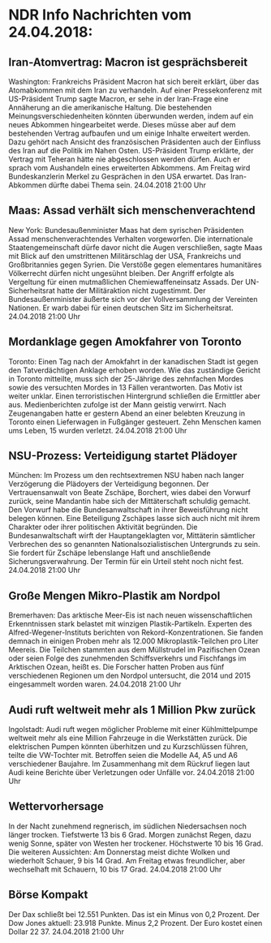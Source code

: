 # NDR Info Nachrichten vom 24.04.2018:


## Iran-Atomvertrag: Macron ist gesprächsbereit
Washington: Frankreichs Präsident Macron hat sich bereit erklärt, über das Atomabkommen mit dem Iran zu verhandeln. Auf einer Pressekonferenz mit US-Präsident Trump sagte Macron, er sehe in der Iran-Frage eine Annäherung an die amerikanische Haltung. Die bestehenden Meinungsverschiedenheiten könnten überwunden werden, indem auf ein neues Abkommen hingearbeitet werde. Dieses müsse aber auf dem bestehenden Vertrag aufbaufen und um einige Inhalte erweitert werden. Dazu gehört nach Ansicht des französischen Präsidenten auch der Einfluss des Iran auf die Politik im Nahen Osten. US-Präsident Trump erklärte, der Vertrag mit Teheran hätte nie abgeschlossen werden dürfen. Auch er sprach vom Aushandeln eines erweiterten Abkommens. Am Freitag wird Bundeskanzlerin Merkel zu Gesprächen in den USA erwartet. Das Iran-Abkommen dürfte dabei Thema sein. 24.04.2018 21:00 Uhr 

## Maas: Assad verhält sich menschenverachtend
New York: Bundesaußenminister Maas hat dem syrischen Präsidenten Assad menschenverachtendes Verhalten vorgeworfen. Die internationale Staatengemeinschaft dürfe davor nicht die Augen verschließen, sagte Maas mit Blick auf den umstrittenen Militärschlag der USA, Frankreichs und Großbritannies gegen Syrien. Die Verstöße gegen elementares humanitäres Völkerrecht dürfen nicht ungesühnt bleiben. Der Angriff erfolgte als Vergeltung für einen mutmaßlichen Chemiewaffeneinsatz Assads. Der UN-Sicherheitsrat hatte der Militäraktion nicht zugestimmt. Der Bundesaußenminister äußerte sich vor der Vollversammlung der Vereinten Nationen. Er warb dabei für einen deutschen Sitz im Sicherheitsrat. 24.04.2018 21:00 Uhr 

## Mordanklage gegen Amokfahrer von Toronto
Toronto: Einen Tag nach der Amokfahrt in der kanadischen Stadt ist gegen den Tatverdächtigen Anklage erhoben worden. Wie das zuständige Gericht in Toronto mitteilte, muss sich der 25-Jährige des zehnfachen Mordes sowie des versuchten Mordes in 13 Fällen verantworten. Das Motiv ist weiter unklar. Einen terroristischen Hintergrund schließen die Ermittler aber aus. Medienberichten zufolge ist der Mann geistig verwirrt. Nach Zeugenangaben hatte er gestern Abend an einer belebten Kreuzung in Toronto einen Lieferwagen in Fußgänger gesteuert. Zehn Menschen kamen ums Leben, 15 wurden verletzt. 24.04.2018 21:00 Uhr 

## NSU-Prozess: Verteidigung startet Plädoyer
München:	Im Prozess um den rechtsextremen NSU haben nach langer Verzögerung die Plädoyers der Verteidigung begonnen. Der Vertrauensanwalt von Beate Zschäpe, Borchert, wies dabei den Vorwurf zurück, seine Mandantin habe sich der Mittäterschaft schuldig gemacht. Den Vorwurf habe die Bundesanwaltschaft in ihrer Beweisführung nicht belegen können. Eine Beteiligung Zschäpes lasse sich auch nicht mit ihrem Charakter oder ihrer politischen Aktivität begründen. Die Bundesanwaltschaft wirft der Hauptangeklagten vor, Mittäterin sämtlicher Verbrechen des so genannten Nationalsozialistischen Untergrunds zu sein. Sie fordert für Zschäpe lebenslange Haft und anschließende Sicherungsverwahrung. Der Termin für ein Urteil steht noch nicht fest. 24.04.2018 21:00 Uhr 

## Große Mengen Mikro-Plastik am Nordpol
Bremerhaven:	Das arktische Meer-Eis ist nach neuen wissenschaftlichen Erkenntnissen stark belastet mit winzigen Plastik-Partikeln. Experten des Alfred-Wegener-Instituts berichten von Rekord-Konzentrationen. Sie fanden demnach in einigen Proben mehr als 12.000 Mikroplastik-Teilchen pro Liter Meereis. Die Teilchen stammten aus dem Müllstrudel im Pazifischen Ozean oder seien Folge des zunehmenden Schiffsverkehrs und Fischfangs im Arktischen Ozean, heißt es. Die Forscher hatten Proben aus fünf verschiedenen Regionen um den Nordpol untersucht, die 2014 und 2015 eingesammelt worden waren. 24.04.2018 21:00 Uhr 

## Audi ruft weltweit mehr als 1 Million Pkw zurück
Ingolstadt: Audi ruft wegen möglicher Probleme mit einer Kühlmittelpumpe weltweit mehr als eine Million Fahrzeuge in die Werkstätten zurück. Die elektrischen Pumpen könnten überhitzen und zu Kurzschlüssen führen, teilte die VW-Tochter mit. Betroffen seien die Modelle A4, A5 und A6 verschiedener Baujahre. Im Zusammenhang mit dem Rückruf liegen laut Audi keine Berichte über Verletzungen oder Unfälle vor. 24.04.2018 21:00 Uhr 

## Wettervorhersage
In der Nacht zunehmend regnerisch, im südlichen Niedersachsen noch länger trocken. Tiefstwerte 13 bis 6 Grad. Morgen zunächst Regen, dazu wenig Sonne, später von Westen her trockener. Höchstwerte 10 bis 16 Grad. Die weiteren Aussichten: Am Donnerstag meist dichte Wolken und wiederholt Schauer, 9 bis 14 Grad. Am Freitag etwas freundlicher, aber wechselhaft mit Schauern, 10 bis 17 Grad. 24.04.2018 21:00 Uhr 

## Börse Kompakt
Der Dax schließt bei 12.551 Punkten. Das ist ein Minus von 0,2 Prozent. Der Dow Jones aktuell: 23.918 Punkte. Minus 2,2 Prozent. Der Euro kostet einen Dollar 22 37. 24.04.2018 21:00 Uhr 

